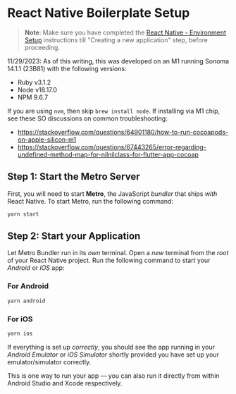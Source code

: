 # React Native Boilerplate Setup

>**Note**: Make sure you have completed the [React Native - Environment Setup](https://reactnative.dev/docs/environment-setup) instructions till "Creating a new application" step, before proceeding.

11/29/2023: As of this writing, this was developed on an M1 running Sonoma 14.1.1 (23B81) with the following versions:
- Ruby v3.1.2 
- Node v18.17.0
- NPM 9.6.7

If you are using `nvm`, then skip `brew install node`. If installing via M1 chip, see these SO discussions on common troubleshooting:
- https://stackoverflow.com/questions/64901180/how-to-run-cocoapods-on-apple-silicon-m1
- https://stackoverflow.com/questions/67443265/error-regarding-undefined-method-map-for-nilnilclass-for-flutter-app-cocoap

## Step 1: Start the Metro Server

First, you will need to start **Metro**, the JavaScript _bundler_ that ships _with_ React Native. To start Metro, run the following command:

```bash
yarn start
```

## Step 2: Start your Application

Let Metro Bundler run in its _own_ terminal. Open a _new_ terminal from the _root_ of your React Native project. Run the following command to start your _Android_ or _iOS_ app:

### For Android

```bash
yarn android
```

### For iOS

```bash
yarn ios
```

If everything is set up _correctly_, you should see the app running in your _Android Emulator_ or _iOS Simulator_ shortly provided you have set up your emulator/simulator correctly.

This is one way to run your app — you can also run it directly from within Android Studio and Xcode respectively.
